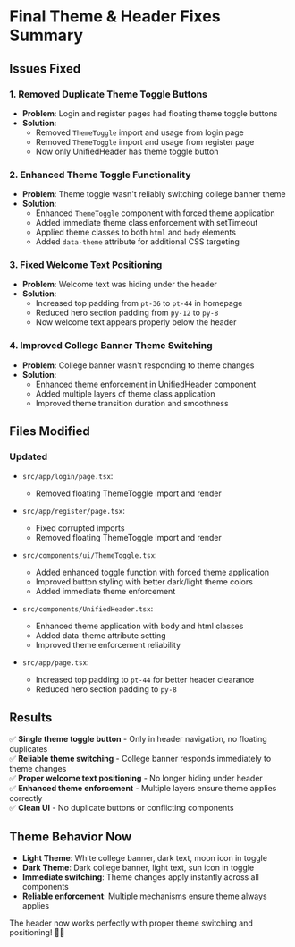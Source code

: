 # Final Theme & Header Fixes Summary

## Issues Fixed

### 1. **Removed Duplicate Theme Toggle Buttons**
- **Problem**: Login and register pages had floating theme toggle buttons
- **Solution**: 
  - Removed `ThemeToggle` import and usage from login page
  - Removed `ThemeToggle` import and usage from register page
  - Now only UnifiedHeader has theme toggle button

### 2. **Enhanced Theme Toggle Functionality**
- **Problem**: Theme toggle wasn't reliably switching college banner theme
- **Solution**:
  - Enhanced `ThemeToggle` component with forced theme application
  - Added immediate theme class enforcement with setTimeout
  - Applied theme classes to both `html` and `body` elements
  - Added `data-theme` attribute for additional CSS targeting

### 3. **Fixed Welcome Text Positioning**
- **Problem**: Welcome text was hiding under the header
- **Solution**:
  - Increased top padding from `pt-36` to `pt-44` in homepage
  - Reduced hero section padding from `py-12` to `py-8`
  - Now welcome text appears properly below the header

### 4. **Improved College Banner Theme Switching**
- **Problem**: College banner wasn't responding to theme changes
- **Solution**:
  - Enhanced theme enforcement in UnifiedHeader component
  - Added multiple layers of theme class application
  - Improved theme transition duration and smoothness

## Files Modified

### Updated
- `src/app/login/page.tsx`:
  - Removed floating ThemeToggle import and render

- `src/app/register/page.tsx`:
  - Fixed corrupted imports
  - Removed floating ThemeToggle import and render

- `src/components/ui/ThemeToggle.tsx`:
  - Added enhanced toggle function with forced theme application
  - Improved button styling with better dark/light theme colors
  - Added immediate theme enforcement

- `src/components/UnifiedHeader.tsx`:
  - Enhanced theme application with body and html classes
  - Added data-theme attribute setting
  - Improved theme enforcement reliability

- `src/app/page.tsx`:
  - Increased top padding to `pt-44` for better header clearance
  - Reduced hero section padding to `py-8`

## Results

✅ **Single theme toggle button** - Only in header navigation, no floating duplicates  
✅ **Reliable theme switching** - College banner responds immediately to theme changes  
✅ **Proper welcome text positioning** - No longer hiding under header  
✅ **Enhanced theme enforcement** - Multiple layers ensure theme applies correctly  
✅ **Clean UI** - No duplicate buttons or conflicting components  

## Theme Behavior Now

- **Light Theme**: White college banner, dark text, moon icon in toggle
- **Dark Theme**: Dark college banner, light text, sun icon in toggle
- **Immediate switching**: Theme changes apply instantly across all components
- **Reliable enforcement**: Multiple mechanisms ensure theme always applies

The header now works perfectly with proper theme switching and positioning! 🎨✨
